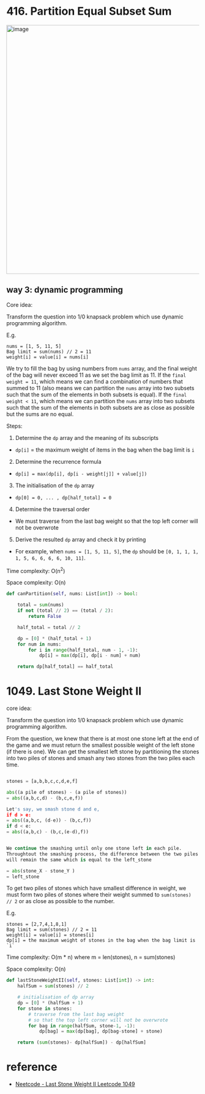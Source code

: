 # 416. Partition Equal Subset Sum

<img width="649" alt="image" src="https://github.com/abc12345d/algorithm_practice/assets/44512722/b9a9bf8a-07e5-4076-9efd-1605a7665723">


## way 3: dynamic programming
Core idea: 

Transform the question into 1/0 knapsack problem which use dynamic programming algorithm.

E.g.
```
nums = [1, 5, 11, 5]
Bag limit = sum(nums) // 2 = 11
weight[i] = value[i] = nums[i]
```

We try to fill the bag by using numbers from `nums` array, and the final weight of the bag will never exceed 11 as we set the bag limit as 11. If the `final weight = 11`, which means we can find a combination of numbers that summed to 11 (also means we can partition the `nums` array into two subsets such that the sum of the elements in both subsets is equal). If the `final weight < 11`, which means we can partition the `nums` array into two subsets such that the sum of the elements in both subsets are as close as possible but the sums are no equal.

Steps:

1. Determine the `dp` array and the meaning of its subscripts
- `dp[i]` = the maximum weight of items in the bag when the bag limit is `i`

2. Determine the recurrence formula
- `dp[i] = max(dp[i], dp[i - weight[j]] + value[j])`

3. The initialisation of the `dp` array
- `dp[0] = 0, ... , dp[half_total] = 0`

4. Determine the traversal order
- We must traverse from the last bag weight so that the top left corner will not be overwrote

5. Derive the resulted `dp` array and check it by printing
- For example, when `nums = [1, 5, 11, 5]`, the `dp` should be `[0, 1, 1, 1, 1, 5, 6, 6, 6, 6, 10, 11]`.

Time complexity: O(n<sup>2</sup>)

Space complexity: O(n)

```PYTHON
def canPartition(self, nums: List[int]) -> bool:

    total = sum(nums)
    if not (total // 2) == (total / 2):
        return False

    half_total = total // 2

    dp = [0] * (half_total + 1)
    for num in nums:
        for i in range(half_total, num - 1, -1):
            dp[i] = max(dp[i], dp[i - num] + num)

    return dp[half_total] == half_total
```

# 1049. Last Stone Weight II
core idea:

Transform the question into 1/0 knapsack problem which use dynamic programming algorithm.

From the question, we knew that there is at most one stone left at the end of the game and we must return the smallest possible weight of the left stone (if there is one). We can get the smallest left stone by partitioning the stones into two piles of stones and smash any two stones from the two piles each time.

```PYTHON

stones = [a,b,b,c,c,d,e,f]

abs((a pile of stones) - (a pile of stones))
= abs((a,b,c,d) - (b,c,e,f))

Let's say, we smash stone d and e, 
if d > e:
= abs((a,b,c, (d-e)) - (b,c,f))
if d < e:
= abs((a,b,c) - (b,c,(e-d),f))


We continue the smashing until only one stone left in each pile. 
Throughtout the smashing process, the difference between the two piles of stone 
will remain the same which is equal to the left_stone

= abs(stone_X - stone_Y )
= left_stone
```

To get two piles of stones which have smallest difference in weight, we must form two piles of stones where their weight summed to `sum(stones) // 2` or as close as possible to the number.


E.g. 
```
stones = [2,7,4,1,8,1]
Bag limit = sum(stones) // 2 = 11
weight[i] = value[i] = stones[i]
dp[i] = the maximum weight of stones in the bag when the bag limit is `i`
```

Time complexity: O(m * n) where m = len(stones), n = sum(stones)

Space complexity: O(n)

```PYTHON
def lastStoneWeightII(self, stones: List[int]) -> int:
    halfSum = sum(stones) // 2 

    # initialisation of dp array
    dp = [0] * (halfSum + 1)
    for stone in stones:
        # traverse from the last bag weight 
        # so that the top left corner will not be overwrote
        for bag in range(halfSum, stone-1, -1):
            dp[bag] = max(dp[bag], dp[bag-stone] + stone)

    return (sum(stones)- dp[halfSum]) - dp[halfSum]
```


# reference
- [Neetcode - Last Stone Weight II Leetcode 1049](https://www.youtube.com/watch?v=gdXkkmzvR3c)